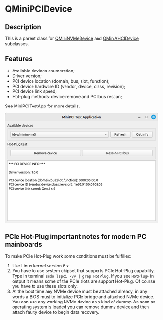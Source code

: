 # QMiniPCIDevice

## Description
This is a parent class for [QMiniNVMeDevice](https://github.com/aekhv/mininvme) and [QMiniAHCIDevice](https://github.com/aekhv/miniahci) subclasses.

## Features
- Available devices enumeration;
- Driver version;
- PCI device location (domain, bus, slot, function);
- PCI device hardware ID (vendor, device, class, revision);
- PCI device link speed;
- Hot-plug methods: device remove and PCI bus rescan;

See MiniPCITestApp for more details.

![](/img/screenshot.png)

## PCIe Hot-Plug important notes for modern PC mainboards
To make PCIe Hot-Plug work some conditions must be fulfilled:
1. Use Linux kernel version 6.x.
2. You have to use system chipset that supports PCIe Hot-Plug capability. Type in terminal `sudo lspci -vv | grep HotPlug`. If you see `HotPlug+` in output it means some of the PCIe slots are support Hot-Plug. Of course you have to use these slots only.
3. At the boot time any NVMe device must be attached already, in any words a BIOS must to initialize PCIe bridge and attached NVMe device. You can use any working NVMe device as a kind of dummy. As soon as operating system is loaded you can remove dummy device and then attach faulty device to begin data recovery.

